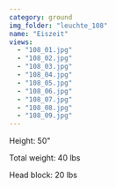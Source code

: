 ```yaml
---
category: ground
img_folder: "leuchte_108"
name: "Eiszeit"
views: 
  - "108_01.jpg"
  - "108_02.jpg"
  - "108_03.jpg"
  - "108_04.jpg"
  - "108_05.jpg"
  - "108_06.jpg"
  - "108_07.jpg"
  - "108_08.jpg"
  - "108_09.jpg"
---
```


Height: 50"

Total weight: 40 lbs

Head block: 20 lbs 
